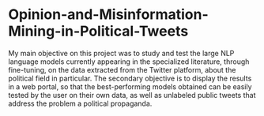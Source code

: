 # Opinion-and-Misinformation-Mining-in-Political-Tweets
My main objective on this project was to study and test the large NLP language models currently appearing in the specialized literature, through fine-tuning, on the data extracted from the Twitter platform, about the political field in particular. The secondary objective is to display the results in a web portal, so that the best-performing models obtained can be easily tested by the user on their own data, as well as unlabeled public tweets that address the problem a political propaganda.
